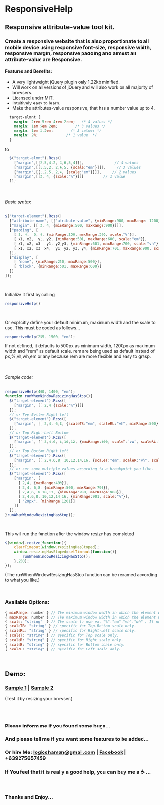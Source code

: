 # ResponsiveHelp
## Responsive attribute-value tool kit.
### Create a responsive website that is also proportionate to all mobile device using responsive font-size, responsive width, responsive margin, responsive padding and almost all attribute-value are Responsive.

#### Features and Benefits:
* A very lightweight jQuery plugin only 1.22kb minified.
* Will work on all versions of jQuery and will also work on all majority of browsers.
* Licensed under MIT.
* Intuitively easy to learn.
* Make the attributes-value responsive, that has a number value up to 4.
```css
  target-elmnt {
	margin: 2rem 5rem 4rem 2rem;   /* 4 values */
	margin: 1em 5em 2em;        /* 3 values */
	margin: 1em 2.5em;        /* 2 values */
	margin: 2%;             /* 1 value  */
  }
```
  to
```javascript
  $("target-elmnt").Rcss([
	["margin",[[2,5,4,2, 3,6,5,4]]],              // 4 values
	["margin",[[1,5,2, 2,6,5, {scale:"em"}]]],     // 3 values
	["margin",[[1,2.5, 2,4, {scale:"em"}]]],     // 2 values
	["margin",[[2, 4, {scale:"%"}]]]         // 1 value
  ]);
```

<br>

###### Basic syntax
```javascript
$("target-element").Rcss([
  ["attribute-name", [["atribute-value", {minRange:900, maxRange: 1200}]]],
  ["margin", [[ 2, 4, {minRange:500, maxRange:900}]]],
  ["padding", [
    [ 2, 4,  6, 8, {minRange:250, maxRange:500, scale:"%"}],
    [ x1, x2,  y1, y2, {minRange:501, maxRange:600, scale:"em"}],
    [ x1, x2, x3,  y1, y2,y3, {minRange:601, maxRange:700, scale:"vh"}],
    [ x1, x2, x3, x4,  y1, y2, y3, y4, {minRange:701, maxRange:900, scale:"wh"}]
  ]],
  ["display", [
    [ "none", {minRange:250, maxRange:500}],
    [ "block", {minRange:501, maxRange:600}]
  ]]
]);
```
<br>

Initialize it first by calling
```javascript
responsiveHelp();
```

<br>

Or explicitly define your default minimum, maximum width and the scale to use.
This must be coded as follows...
```javascript
responsiveHelp(255, 1500, "em");
```
If not defined, it defaults to 500px as minimum width,
1200px as maximum width and "rem" as default scale.
rem are being used as default instead of px,%,vh,wh,em or any
because rem are more flexible and easy to grasp.

<br>

###### Sample code:
```javascript
responsiveHelp(400, 1400, "em");
function runWhenWindowResizingHasStop(){
  $("target-element").Rcss([
    ["margin", [[ 2,4 {scale:"%"}]]]
  ]);
  // or Top-Bottom Right-Left
  $("target-element").Rcss([
    ["margin", [[ 2,4, 6,8, {scaleTB:"em", scaleRL:"vh", minRange:500}]]]
  ]);
  // or Top Right-Left Bottom
  $("target-element").Rcss([
    ["margin", [[ 2,4,6, 8,10,12, {maxRange:900, scaleT:"vw", scaleRL:"vh", scaleB:"em"}]]]
  ]);
  // or Top Bottom Right Left
  $("target-element").Rcss([
    ["margin", [[ 2,4,6,8, 10,12,14,16, {scaleT:"em", scaleR:"vh", scaleB:"%", scaleL:"vw"}]]]
  ]);
  // or set some multiple values according to a breakpoint you like.
  $("target-element").Rcss([
    ["margin", [
      [ 2,4, {maxRange:499}],
      [ 2,4, 6,8, {minRange:500, maxRange:799}],
      [ 2,4,6, 8,10,12, {minRange:800, maxRange:900}],
      [ 2,4,6,8, 10,12,14,16, {minRange:901, scale:"%"}],
      [ "20px", {minRange:1201}]
    ]]
  ]);
}runWhenWindowResizingHasStop();
```

<br>

This will run the function after the window resize has completed
```javascript
$(window).resize(function(){
	clearTimeout(window.resizingHasStoped);
	window.resizingHasStoped=setTimeout(function(){
		runWhenWindowResizingHasStop();
	},250);
});
```
(The runWhenWindowResizingHasStop function can be renamed according to what you like.)

<br>

### Available Options:
```javascript
{ minRange: number } // The minimum window width in which the element will stay to its minimum size.
{ maxRange: number } // The maximum window width in which the element will stay to its maximum size.
{ scale: "string"  } // The scale to use ex. "%","em","vh","wh" . If not defined defaults to "rem".
{ scaleTB: "string" } // specific for Top-Bottom scale only.
{ scaleRL: "string" } // specific for Right-Left scale only.
{ scaleT: "string" } // specific for Top scale only.
{ scaleR: "string" } // specific for Right scale only.
{ scaleB: "string" } // specific for Bottom scale only.
{ scaleL: "string" } // specific for Left scale only.
```

<br>

## Demo:
### [Sample 1](https://logicshaman.github.io/ResponsiveHelp/1)  |  [Sample 2](https://logicshaman.github.io/ResponsiveHelp/2)
(Test it by resizing your browser.)

<br>
<br>

### Please inform me if you found some bugs...
### And please tell me if you want some features to be added...
### Or hire Me: logicshaman@gmail.com | [Facebook](https://www.facebook.com/logicshaman) | +639275657459
### If You feel that it is really a good help, you can buy me a :coffee: ...

<br>

### Thanks and Enjoy...
